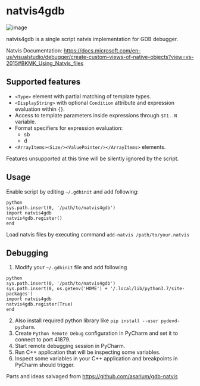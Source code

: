 natvis4gdb
==========

![image](https://user-images.githubusercontent.com/19151258/61788416-b0329b00-ae1a-11e9-9230-0ff36e002420.png)

natvis4gdb is a single script natvis implementation for GDB debugger.

Natvis Documentation: https://docs.microsoft.com/en-us/visualstudio/debugger/create-custom-views-of-native-objects?view=vs-2015#BKMK_Using_Natvis_files

## Supported features

  * `<Type>` element with partial matching of template types.
  * `<DisplayString>` with optional `Condition` attribute and expression evaluation within `{}`.
  * Access to template parameters inside expressions through `$T1..N` variable.
  * Format specifiers for expression evaluation:
    * sb
    * d
  * `<ArrayItems><Size/><ValuePointer/></ArrayItems>` elements.
  
  Features unsupported at this time will be silently ignored by the script.

## Usage

Enable script by editing `~/.gdbinit` and add following:
```
python
sys.path.insert(0, '/path/to/natvis4gdb')
import natvis4gdb
natvis4gdb.register()
end
```
Load natvis files by executing command `add-natvis /path/to/your.natvis`

## Debugging

1. Modify your `~/.gdbinit` file and add following
```
python
sys.path.insert(0, '/path/to/natvis4gdb')
sys.path.insert(0, os.getenv('HOME') + '/.local/lib/python3.7/site-packages')
import natvis4gdb
natvis4gdb.register(True)
end
```
2. Also install required python library like `pip install --user pydevd-pycharm`.
3. Create `Python Remote Debug` configuration in PyCharm and set it to connect to port 41879.
4. Start remote debugging session in PyCharm.
5. Run C++ application that will be inspecting some variables.
6. Inspect some variables in your C++ application and breakpoints in PyCharm should trigger.

Parts and ideas salvaged from https://github.com/asarium/gdb-natvis
